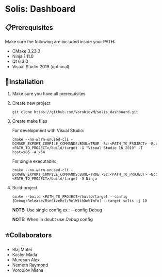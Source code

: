 # Solis: Dashboard

## :clipboard:Prerequisites

Make sure the following are included inside your PATH:

- CMake 3.23.0
- Ninja 1.11.0
- Qt 6.3.0
- Visual Studio 2019 (optional)

## :dvd:Installation

1. Make sure you have all prerequisites
2. Create new project

   `git clone https://github.com/VorobiovM/solis_dashboard.git` 
3. Create make files

   For development with Visual Studio:
   
   `cmake --no-warn-unused-cli -DCMAKE_EXPORT_COMPILE_COMMANDS:BOOL=TRUE -Sc:<PATH_TO_PROJECT> -Bc:<PATH_TO_PROJECT>/build/target -G "Visual Studio 16 2019" -T host=x86 -A x64`
   
   For single executable:
   
   `cmake --no-warn-unused-cli -DCMAKE_EXPORT_COMPILE_COMMANDS:BOOL=TRUE -Sc:<PATH_TO_PROJECT> -Bc:<PATH_TO_PROJECT>/build/target -G Ninja`

4. Build project

   `cmake --build <PATH_TO_PROJECT>/build/target --config [Debug/Release/MinSizeRel/RelWithDebInfo] --target solis -j 10`
   
   **NOTE:** Use single config ex.: --config Debug
   
   **NOTE:** When in doubt use *Debug* config

## :star:Collaborators

- Blaj Matei
- Kasler Mada
- Muresan Alex
- Nemeth Raymond
- Vorobiov Misha
